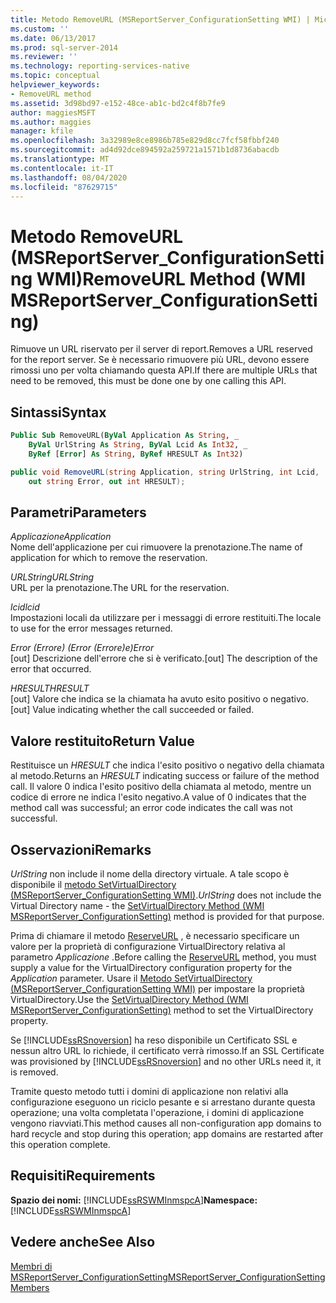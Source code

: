 ```yaml
---
title: Metodo RemoveURL (MSReportServer_ConfigurationSetting WMI) | Microsoft Docs
ms.custom: ''
ms.date: 06/13/2017
ms.prod: sql-server-2014
ms.reviewer: ''
ms.technology: reporting-services-native
ms.topic: conceptual
helpviewer_keywords:
- RemoveURL method
ms.assetid: 3d98bd97-e152-48ce-ab1c-bd2c4f8b7fe9
author: maggiesMSFT
ms.author: maggies
manager: kfile
ms.openlocfilehash: 3a32989e8ce8986b785e829d8cc7fcf58fbbf240
ms.sourcegitcommit: ad4d92dce894592a259721a1571b1d8736abacdb
ms.translationtype: MT
ms.contentlocale: it-IT
ms.lasthandoff: 08/04/2020
ms.locfileid: "87629715"
---
```

# <a name="removeurl-method-wmi-msreportserver_configurationsetting"></a><span data-ttu-id="27ca5-102">Metodo RemoveURL (MSReportServer_ConfigurationSetting WMI)</span><span class="sxs-lookup"><span data-stu-id="27ca5-102">RemoveURL Method (WMI MSReportServer_ConfigurationSetting)</span></span>
  <span data-ttu-id="27ca5-103">Rimuove un URL riservato per il server di report.</span><span class="sxs-lookup"><span data-stu-id="27ca5-103">Removes a URL reserved for the report server.</span></span> <span data-ttu-id="27ca5-104">Se è necessario rimuovere più URL, devono essere rimossi uno per volta chiamando questa API.</span><span class="sxs-lookup"><span data-stu-id="27ca5-104">If there are multiple URLs that need to be removed, this must be done one by one calling this API.</span></span>  
  
## <a name="syntax"></a><span data-ttu-id="27ca5-105">Sintassi</span><span class="sxs-lookup"><span data-stu-id="27ca5-105">Syntax</span></span>  
  
```vb  
Public Sub RemoveURL(ByVal Application As String, _  
    ByVal UrlString As String, ByVal Lcid As Int32, _  
    ByRef [Error] As String, ByRef HRESULT As Int32)  
```  
  
```csharp  
public void RemoveURL(string Application, string UrlString, int Lcid,   
    out string Error, out int HRESULT);  
```  
  
## <a name="parameters"></a><span data-ttu-id="27ca5-106">Parametri</span><span class="sxs-lookup"><span data-stu-id="27ca5-106">Parameters</span></span>  
 <span data-ttu-id="27ca5-107">*Applicazione*</span><span class="sxs-lookup"><span data-stu-id="27ca5-107">*Application*</span></span>  
 <span data-ttu-id="27ca5-108">Nome dell'applicazione per cui rimuovere la prenotazione.</span><span class="sxs-lookup"><span data-stu-id="27ca5-108">The name of application for which to remove the reservation.</span></span>  
  
 <span data-ttu-id="27ca5-109">*URLString*</span><span class="sxs-lookup"><span data-stu-id="27ca5-109">*URLString*</span></span>  
 <span data-ttu-id="27ca5-110">URL per la prenotazione.</span><span class="sxs-lookup"><span data-stu-id="27ca5-110">The URL for the reservation.</span></span>  
  
 <span data-ttu-id="27ca5-111">*lcid*</span><span class="sxs-lookup"><span data-stu-id="27ca5-111">*lcid*</span></span>  
 <span data-ttu-id="27ca5-112">Impostazioni locali da utilizzare per i messaggi di errore restituiti.</span><span class="sxs-lookup"><span data-stu-id="27ca5-112">The locale to use for the error messages returned.</span></span>  
  
 <span data-ttu-id="27ca5-113">*Error (Errore) (Error (Errore)e)*</span><span class="sxs-lookup"><span data-stu-id="27ca5-113">*Error*</span></span>  
 <span data-ttu-id="27ca5-114">[out] Descrizione dell'errore che si è verificato.</span><span class="sxs-lookup"><span data-stu-id="27ca5-114">[out] The description of the error that occurred.</span></span>  
  
 <span data-ttu-id="27ca5-115">*HRESULT*</span><span class="sxs-lookup"><span data-stu-id="27ca5-115">*HRESULT*</span></span>  
 <span data-ttu-id="27ca5-116">[out] Valore che indica se la chiamata ha avuto esito positivo o negativo.</span><span class="sxs-lookup"><span data-stu-id="27ca5-116">[out] Value indicating whether the call succeeded or failed.</span></span>  
  
## <a name="return-value"></a><span data-ttu-id="27ca5-117">Valore restituito</span><span class="sxs-lookup"><span data-stu-id="27ca5-117">Return Value</span></span>  
 <span data-ttu-id="27ca5-118">Restituisce un *HRESULT* che indica l'esito positivo o negativo della chiamata al metodo.</span><span class="sxs-lookup"><span data-stu-id="27ca5-118">Returns an *HRESULT* indicating success or failure of the method call.</span></span> <span data-ttu-id="27ca5-119">Il valore 0 indica l'esito positivo della chiamata al metodo, mentre un codice di errore ne indica l'esito negativo.</span><span class="sxs-lookup"><span data-stu-id="27ca5-119">A value of 0 indicates that the method call was successful; an error code indicates the call was not successful.</span></span>  
  
## <a name="remarks"></a><span data-ttu-id="27ca5-120">Osservazioni</span><span class="sxs-lookup"><span data-stu-id="27ca5-120">Remarks</span></span>  
 <span data-ttu-id="27ca5-121">*UrlString* non include il nome della directory virtuale. A tale scopo è disponibile il [metodo SetVirtualDirectory &#40;MSReportServer_ConfigurationSetting WMI&#41;](configurationsetting-method-setvirtualdirectory.md).</span><span class="sxs-lookup"><span data-stu-id="27ca5-121">*UrlString* does not include the Virtual Directory name - the [SetVirtualDirectory Method &#40;WMI MSReportServer_ConfigurationSetting&#41;](configurationsetting-method-setvirtualdirectory.md) method is provided for that purpose.</span></span>  
  
 <span data-ttu-id="27ca5-122">Prima di chiamare il metodo [ReserveURL](configurationsetting-method-reserveurl.md) , è necessario specificare un valore per la proprietà di configurazione VirtualDirectory relativa al parametro *Applicazione* .</span><span class="sxs-lookup"><span data-stu-id="27ca5-122">Before calling the [ReserveURL](configurationsetting-method-reserveurl.md) method, you must supply a value for the VirtualDirectory configuration property for the *Application* parameter.</span></span> <span data-ttu-id="27ca5-123">Usare il [Metodo SetVirtualDirectory &#40;MSReportServer_ConfigurationSetting WMI&#41;](configurationsetting-method-setvirtualdirectory.md) per impostare la proprietà VirtualDirectory.</span><span class="sxs-lookup"><span data-stu-id="27ca5-123">Use the [SetVirtualDirectory Method &#40;WMI MSReportServer_ConfigurationSetting&#41;](configurationsetting-method-setvirtualdirectory.md) method to set the VirtualDirectory property.</span></span>  
  
 <span data-ttu-id="27ca5-124">Se [!INCLUDE[ssRSnoversion](../../includes/ssrsnoversion-md.md)] ha reso disponibile un Certificato SSL e nessun altro URL lo richiede, il certificato verrà rimosso.</span><span class="sxs-lookup"><span data-stu-id="27ca5-124">If an SSL Certificate was provisioned by [!INCLUDE[ssRSnoversion](../../includes/ssrsnoversion-md.md)] and no other URLs need it, it is removed.</span></span>  
  
 <span data-ttu-id="27ca5-125">Tramite questo metodo tutti i domini di applicazione non relativi alla configurazione eseguono un riciclo pesante e si arrestano durante questa operazione; una volta completata l'operazione, i domini di applicazione vengono riavviati.</span><span class="sxs-lookup"><span data-stu-id="27ca5-125">This method causes all non-configuration app domains to hard recycle and stop during this operation; app domains are restarted after this operation complete.</span></span>  
  
## <a name="requirements"></a><span data-ttu-id="27ca5-126">Requisiti</span><span class="sxs-lookup"><span data-stu-id="27ca5-126">Requirements</span></span>  
 <span data-ttu-id="27ca5-127">**Spazio dei nomi:** [!INCLUDE[ssRSWMInmspcA](../../includes/ssrswminmspca-md.md)]</span><span class="sxs-lookup"><span data-stu-id="27ca5-127">**Namespace:** [!INCLUDE[ssRSWMInmspcA](../../includes/ssrswminmspca-md.md)]</span></span>  
  
## <a name="see-also"></a><span data-ttu-id="27ca5-128">Vedere anche</span><span class="sxs-lookup"><span data-stu-id="27ca5-128">See Also</span></span>  
 [<span data-ttu-id="27ca5-129">Membri di MSReportServer_ConfigurationSetting</span><span class="sxs-lookup"><span data-stu-id="27ca5-129">MSReportServer_ConfigurationSetting Members</span></span>](msreportserver-configurationsetting-members.md)  
  
  
